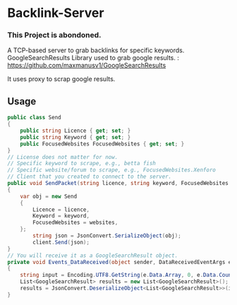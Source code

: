 # Backlink-Server
### This Project is abondoned. 

A TCP-based server to grab backlinks for specific keywords.
GoogleSearchResults Library used to grab google results. : https://github.com/maxmanusv1/GoogleSearchResults

It uses proxy to scrap google results. 

## Usage
```csharp
public class Send
{
    public string Licence { get; set; }
    public string Keyword { get; set; }
    public FocusedWebsites FocusedWebsites { get; set; }
}
// License does not matter for now.
// Specific keyword to scrape, e.g., betta fish
// Specific website/forum to scrape, e.g., FocusedWebsites.Xenforo
// Client that you created to connect to the server.
public void SendPacket(string licence, string keyword, FocusedWebsites websites, SimpleTcpClient client)
{
    var obj = new Send
    {
        Licence = licence,
        Keyword = keyword,
        FocusedWebsites = websites,
    };
        string json = JsonConvert.SerializeObject(obj);
        client.Send(json);
}
// You will receive it as a GoogleSearchResult object.
private void Events_DataReceived(object sender, DataReceivedEventArgs e)
{
    string input = Encoding.UTF8.GetString(e.Data.Array, 0, e.Data.Count);
    List<GoogleSearchResult> results = new List<GoogleSearchResult>();
    results = JsonConvert.DeserializeObject<List<GoogleSearchResult>>(input);
}      
```